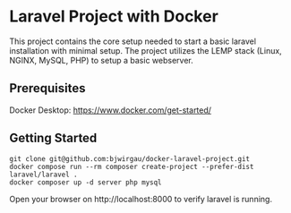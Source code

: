 # Laravel Project with Docker
This project contains the core setup needed to start a basic laravel installation with minimal setup. The project utilizes the LEMP stack (Linux, NGINX, MySQL, PHP) to setup a basic webserver.

## Prerequisites
Docker Desktop: https://www.docker.com/get-started/

## Getting Started
```
git clone git@github.com:bjwirgau/docker-laravel-project.git
docker compose run --rm composer create-project --prefer-dist laravel/laravel .
docker composer up -d server php mysql
```

Open your browser on http://localhost:8000 to verify laravel is running.
